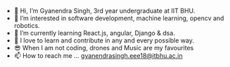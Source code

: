 - 👋 Hi, I’m Gyanendra Singh, 3rd year undergraduate at IIT BHU.
- 👀 I’m interested in software development, machine learning, opencv and robotics.
- 🌱 I’m currently learning React.js, angular, Django & dsa.
- 💞️ I love to learn and contribute in any and every possible way.
- 😎 When I am not coding, drones and Music are my favourites
- 📫 How to reach me ... gyanendrasingh.eee18@itbhu.ac.in

<!---
gyanendrasingh583/gyanendrasingh583 is a ✨ special ✨ repository because its `README.md` (this file) appears on your GitHub profile.
You can click the Preview link to take a look at your changes.
--->
